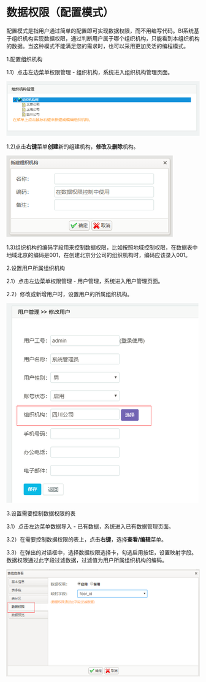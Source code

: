 # 数据权限（配置模式）

配置模式是指用户通过简单的配置即可实现数据权限，而不用编写代码。BI系统基于组织机构实现数据权限，通过判断用户属于哪个组织机构，只能看到本组织机构的数据。当这种模式不能满足您的需求时，也可以采用更加灵活的编程模式。

1.配置组织机构

1.1）点击左边菜单权限管理 - 组织机构，系统进入组织机构管理页面。

![](/assets/importc1.png)

1.2\)点击**右键**菜单**创建**新的组建机构，**修改**及**删除**机构。

![](/assets/importc2.png)

1.3\)组织机构的编码字段用来控制数据权限，比如按照地域控制权限，在数据表中地域北京的编码是001，在创建北京分公司的组织机构时，编码应该录入001。

2.设置用户所属组织机构

2.1）点击左边菜单权限管理 - 用户管理，系统进入用户管理页面。

2.2）修改或新增用户时，设置用户的所属组织机构。

![](/assets/importc4.png)

3.设置需要控制数据权限的表

3.1）点击左边菜单数据导入 - 已有数据，系统进入已有数据管理页面。

3.2）在需要控制数据权限的表上，点击**右键**，选择**查看/编辑**菜单。

3.3）在弹出的对话框中，选择数据权限选择卡，勾选启用按钮，设置映射字段。数据权限通过此字段过滤数据，过滤值为用户所属组织机构的编码。

![](/assets/importc3.png)

